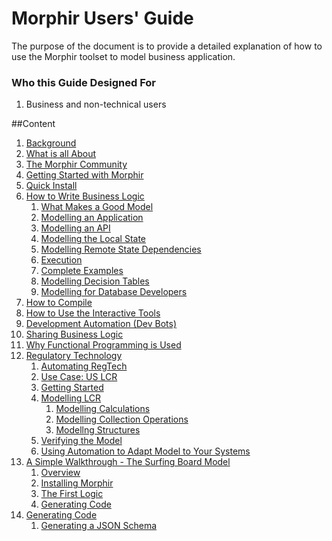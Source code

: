 # Morphir Users' Guide
The purpose of the document is to provide a detailed explanation of how to use the Morphir toolset to model business application.

### Who this Guide Designed For
1. Business and non-technical users

##Content
1. [Background](#)
2. [What is all About](#)
3. [The Morphir Community](#)
4. [Getting Started with Morphir](https://github.com/finos/morphir-elm/blob/main/README.md) <br>
5. [Quick Install](#)
6. [How to Write Business Logic](#)
    1. [What Makes a Good Model](#)
    2. [Modelling an Application](#)
    3. [Modelling an API](#)
    4. [Modelling the Local State](#)
    5. [Modelling Remote State Dependencies](#)
    6. [Execution](#)
    7. [Complete Examples](#)
    8. [Modelling Decision Tables](#)
    9. [Modelling for Database Developers](#)
7. [How to Compile](#)
8. [How to Use the Interactive Tools](#)
9. [Development Automation (Dev Bots)](#)
10. [Sharing Business Logic](#)
11. [Why Functional Programming is Used](#)
12. [Regulatory Technology](#)
    1. [Automating RegTech](#)
    2. [Use Case: US LCR](#)
    3. [Getting Started](#)
    4. [Modelling LCR](#)
        1. [Modelling Calculations](#)
        2. [Modelling Collection Operations](#)
        3. [Modellng Structures](#)
    5. [Verifying the Model](#)
    6. [Using Automation to Adapt Model to Your Systems](#)
13. [A Simple Walkthrough - The Surfing Board Model](#)
    1. [Overview](#)
    2. [Installing Morphir](#)
    3. [The First Logic](#)
    4. [Generating Code](#)
14. [Generating Code](#)
    1. [Generating a JSON Schema](generating-json-schema.md)
